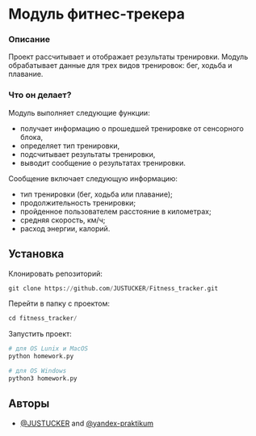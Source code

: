 # Модуль фитнес-трекера

### Описание
Проект рассчитывает и отображает результаты тренировки. Модуль обрабатывает данные для трех видов тренировок: бег, ходьба и плавание.

### Что он делает?

Модуль выполняет следующие функции:
- получает информацию о прошедшей тренировке от сенсорного блока,
- определяет тип тренировки,
- подсчитывает результаты тренировки,
- выводит сообщение о результатах тренировки.

Сообщение включает следующую информацию:
- тип тренировки (бег, ходьба или плавание);
- продолжительность тренировки;
- пройденное пользователем расстояние в километрах;
- средняя скорость, км/ч;
- расход энергии, калорий.
## Установка

Клонировать репозиторий:

   ```python
   git clone https://github.com/JUSTUCKER/Fitness_tracker.git
   ```

Перейти в папку с проектом:

   ```python
   cd fitness_tracker/
   ```

Запустить проект:

   ```python
   # для OS Lunix и MacOS
   python homework.py
   ```
   ```python
   # для OS Windows
   python3 homework.py
   ```

## Авторы

- [@JUSTUCKER](https://github.com/JUSTUCKER) and [@yandex-praktikum](https://github.com/yandex-praktikum)

